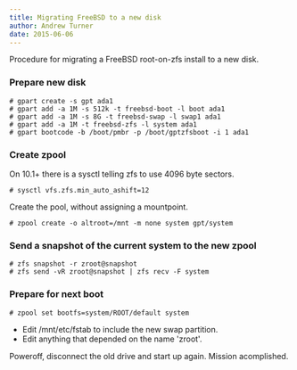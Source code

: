 ```yaml
---
title: Migrating FreeBSD to a new disk
author: Andrew Turner
date: 2015-06-06
---
```


Procedure for migrating a FreeBSD root-on-zfs install to a new disk.

### Prepare new disk

    # gpart create -s gpt ada1
    # gpart add -a 1M -s 512k -t freebsd-boot -l boot ada1
    # gpart add -a 1M -s 8G -t freebsd-swap -l swap1 ada1
    # gpart add -a 1M -t freebsd-zfs -l system ada1
    # gpart bootcode -b /boot/pmbr -p /boot/gptzfsboot -i 1 ada1

### Create zpool

On 10.1+ there is a sysctl telling zfs to use 4096 byte sectors.

    # sysctl vfs.zfs.min_auto_ashift=12

Create the pool, without assigning a mountpoint.

    # zpool create -o altroot=/mnt -m none system gpt/system

### Send a snapshot of the current system to the new zpool

    # zfs snapshot -r zroot@snapshot
    # zfs send -vR zroot@snapshot | zfs recv -F system

### Prepare for next boot

    # zpool set bootfs=system/ROOT/default system

* Edit /mnt/etc/fstab to include the new swap partition.
* Edit anything that depended on the name 'zroot'.

Poweroff, disconnect the old drive and start up again. Mission acomplished.
